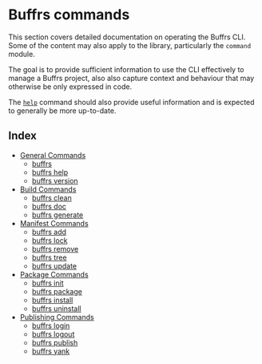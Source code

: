 # Buffrs commands

This section covers detailed documentation on operating the Buffrs CLI. Some of
the content may also apply to the library, particularly the `command` module.

The goal is to provide sufficient information to use the CLI effectively to
manage a Buffrs project, also also capture context and behaviour that may
otherwise be only expressed in code.

The [`help`](buffrs-help.md) command should also provide useful information and is expected to
generally be more up-to-date.

## Index

* [General Commands](general-commands.md)
    * [buffrs](buffrs.md)
    * [buffrs help](buffrs-help.md)
    * [buffrs version]()
* [Build Commands](build-commands.md)
    * [buffrs clean]()
    * [buffrs doc]()
    * [buffrs generate](buffrs-generate.md)
* [Manifest Commands](manifest-commands.md)
    * [buffrs add](buffrs-add.md)
    * [buffrs lock]()
    * [buffrs remove](buffrs-remove.md)
    * [buffrs tree]()
    * [buffrs update]()
* [Package Commands](package-commands.md)
    * [buffrs init](buffrs-init.md)
    * [buffrs package](buffrs-package.md)
    * [buffrs install](buffrs-install.md)
    * [buffrs uninstall](buffrs-uninstall.md)
* [Publishing Commands](publishing-commands.md)
    * [buffrs login](buffrs-login.md)
    * [buffrs logout](buffrs-logout.md)
    * [buffrs publish](buffrs-publish.md)
    * [buffrs yank]()
